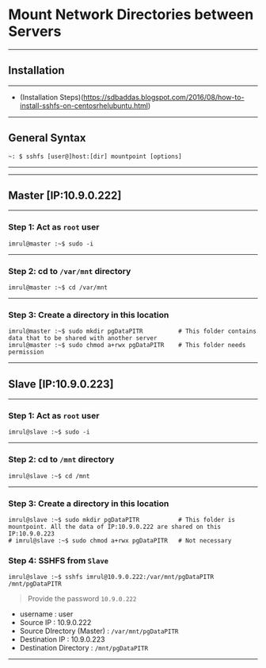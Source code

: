 # **Mount Network Directories between Servers**

---

## Installation

---

- (Installation Steps)(https://sdbaddas.blogspot.com/2016/08/how-to-install-sshfs-on-centosrhelubuntu.html)

---

## General Syntax

```shell
~: $ sshfs [user@]host:[dir] mountpoint [options]
```

--- 

---

## **Master [IP:10.9.0.222]**

---

### Step 1: Act as `root` user

```shell
imrul@master :~$ sudo -i
```

---

### Step 2: cd to `/var/mnt` directory

```shell
imrul@master :~$ cd /var/mnt
```

---

### Step 3: Create a directory in this location

```shell    
imrul@master :~$ sudo mkdir pgDataPITR          # This folder contains data that to be shared with another server
imrul@master :~$ sudo chmod a+rwx pgDataPITR    # This folder needs permission 
```

---

## **Slave [IP:10.9.0.223]**

---

### Step 1: Act as `root` user

```shell
imrul@slave :~$ sudo -i
```

---

### Step 2: cd to `/mnt` directory

```shell
imrul@slave :~$ cd /mnt
```

---

### Step 3: Create a directory in this location

```shell
imrul@slave :~$ sudo mkdir pgDataPITR           # This folder is mountpoint. All the data of IP:10.9.0.222 are shared on this IP:10.9.0.223
# imrul@slave :~$ sudo chmod a+rwx pgDataPITR   # Not necessary
```

### Step 4: **SSHFS** from `Slave`

```shell
imrul@slave :~$ sshfs imrul@10.9.0.222:/var/mnt/pgDataPITR /mnt/pgDataPITR
```

> Provide the password `10.9.0.222`

- username  : user
- Source IP : 10.9.0.222
- Source DIrectory (Master) : `/var/mnt/pgDataPITR`
- Destination IP : 10.9.0.223
- Destination Directory :  `/mnt/pgDataPITR`

---






